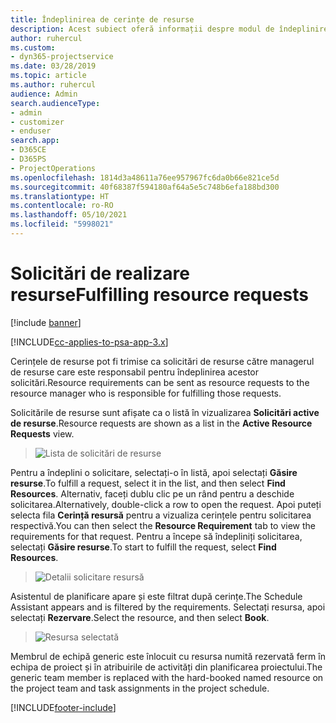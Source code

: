 ```yaml
---
title: Îndeplinirea de cerințe de resurse
description: Acest subiect oferă informații despre modul de îndeplinire a cerințelor de resurse.
author: ruhercul
ms.custom:
- dyn365-projectservice
ms.date: 03/28/2019
ms.topic: article
ms.author: ruhercul
audience: Admin
search.audienceType:
- admin
- customizer
- enduser
search.app:
- D365CE
- D365PS
- ProjectOperations
ms.openlocfilehash: 1814d3a48611a76ee957967fc6da0b66e821ce5d
ms.sourcegitcommit: 40f68387f594180af64a5e5c748b6efa188bd300
ms.translationtype: HT
ms.contentlocale: ro-RO
ms.lasthandoff: 05/10/2021
ms.locfileid: "5998021"
---
```

# <a name="fulfilling-resource-requests"></a><span data-ttu-id="ca14d-103">Solicitări de realizare resurse</span><span class="sxs-lookup"><span data-stu-id="ca14d-103">Fulfilling resource requests</span></span>

[!include [banner](../includes/psa-now-project-operations.md)]

[!INCLUDE[cc-applies-to-psa-app-3.x](../includes/cc-applies-to-psa-app-3x.md)]

<span data-ttu-id="ca14d-104">Cerințele de resurse pot fi trimise ca solicitări de resurse către managerul de resurse care este responsabil pentru îndeplinirea acestor solicitări.</span><span class="sxs-lookup"><span data-stu-id="ca14d-104">Resource requirements can be sent as resource requests to the resource manager who is responsible for fulfilling those requests.</span></span>

<span data-ttu-id="ca14d-105">Solicitările de resurse sunt afișate ca o listă în vizualizarea **Solicitări active de resurse**.</span><span class="sxs-lookup"><span data-stu-id="ca14d-105">Resource requests are shown as a list in the **Active Resource Requests** view.</span></span>

> ![Lista de solicitări de resurse](media/Resource-Management-image59.png)

<span data-ttu-id="ca14d-107">Pentru a îndeplini o solicitare, selectați-o în listă, apoi selectați **Găsire resurse**.</span><span class="sxs-lookup"><span data-stu-id="ca14d-107">To fulfill a request, select it in the list, and then select **Find Resources**.</span></span> <span data-ttu-id="ca14d-108">Alternativ, faceți dublu clic pe un rând pentru a deschide solicitarea.</span><span class="sxs-lookup"><span data-stu-id="ca14d-108">Alternatively, double-click a row to open the request.</span></span> <span data-ttu-id="ca14d-109">Apoi puteți selecta fila **Cerință resursă** pentru a vizualiza cerințele pentru solicitarea respectivă.</span><span class="sxs-lookup"><span data-stu-id="ca14d-109">You can then select the **Resource Requirement** tab to view the requirements for that request.</span></span> <span data-ttu-id="ca14d-110">Pentru a începe să îndepliniți solicitarea, selectați **Găsire resurse**.</span><span class="sxs-lookup"><span data-stu-id="ca14d-110">To start to fulfill the request, select **Find Resources**.</span></span>

> ![Detalii solicitare resursă](media/Resource-Management-image60.png)

<span data-ttu-id="ca14d-112">Asistentul de planificare apare și este filtrat după cerințe.</span><span class="sxs-lookup"><span data-stu-id="ca14d-112">The Schedule Assistant appears and is filtered by the requirements.</span></span> <span data-ttu-id="ca14d-113">Selectați resursa, apoi selectați **Rezervare**.</span><span class="sxs-lookup"><span data-stu-id="ca14d-113">Select the resource, and then select **Book**.</span></span>

> ![Resursa selectată](media/Resource-Management-image61.png)

<span data-ttu-id="ca14d-115">Membrul de echipă generic este înlocuit cu resursa numită rezervată ferm în echipa de proiect și în atribuirile de activități din planificarea proiectului.</span><span class="sxs-lookup"><span data-stu-id="ca14d-115">The generic team member is replaced with the hard-booked named resource on the project team and task assignments in the project schedule.</span></span>


[!INCLUDE[footer-include](../includes/footer-banner.md)]